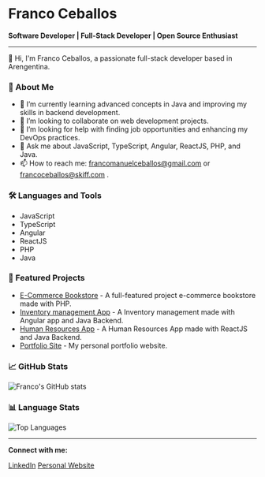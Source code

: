 # Franco Ceballos

**Software Developer | Full-Stack Developer | Open Source Enthusiast**

---

👋 Hi, I'm Franco Ceballos, a passionate full-stack developer based in Arengentina.

### 🚀 About Me

- 🌱 I’m currently learning advanced concepts in Java and improving my skills in backend development.
- 👯 I’m looking to collaborate on web development projects.
- 🤔 I’m looking for help with finding job opportunities and enhancing my DevOps practices.
- 💬 Ask me about JavaScript, TypeScript, Angular, ReactJS, PHP, and Java.
- 📫 How to reach me: francomanuelceballos@gmail.com or francoceballos@skiff.com .

### 🛠️ Languages and Tools

- JavaScript
- TypeScript
- Angular
- ReactJS
- PHP
- Java

### 🌟 Featured Projects

- [E-Commerce Bookstore](https://github.com/francomceballos/cloud-bookstore) - A full-featured project e-commerce bookstore made with PHP.
- [Inventory management App](https://github.com/francomceballos/App-FullStack-manejo-de-inventarios) - A Inventory management made with Angular app and Java Backend.
- [Human Resources App](https://github.com/francomceballos/recursos-humanos-app) - A Human Resources App made with ReactJS and Java Backend.
- [Portfolio Site](https://github.com/francomceballos/francomceballos.github.io) - My personal portfolio website.

### 📈 GitHub Stats

![Franco's GitHub stats](https://github-readme-stats.vercel.app/api?username=francomceballos&show_icons=true&theme=radical)

### 📊 Language Stats

![Top Languages](https://github-readme-stats.vercel.app/api/top-langs/?username=francomceballos&layout=compact&theme=radical)

---

**Connect with me:**

[LinkedIn](https://www.linkedin.com/in/francomanuelceballos/) 
[Personal Website](https://www.francomceballos.github.io/)
